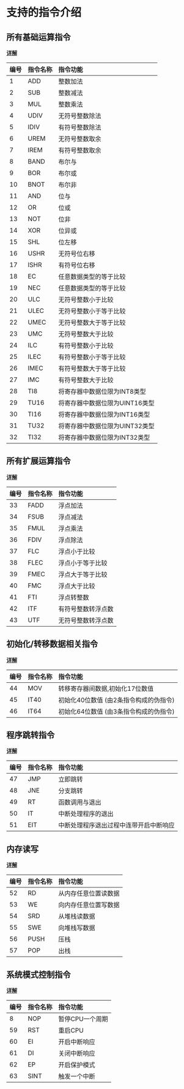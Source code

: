 # 支持的指令介绍

## 所有基础运算指令

[**详解**](./10.基础运算指令详解.md)

| 编号 | 指令名称 | 指令功能                       |
| :--- | :------- | :----------------------------- |
| 1    | ADD      | 整数加法                       |
| 2    | SUB      | 整数减法                       |
| 3    | MUL      | 整数乘法                       |
| 4    | UDIV     | 无符号整数除法                 |
| 5    | IDIV     | 有符号整数除法                 |
| 6    | UREM     | 无符号整数取余                 |
| 7    | IREM     | 有符号整数取余                 |
| 8    | BAND     | 布尔与                         |
| 9    | BOR      | 布尔或                         |
| 10   | BNOT     | 布尔非                         |
| 11   | AND      | 位与                           |
| 12   | OR       | 位或                           |
| 13   | NOT      | 位非                           |
| 14   | XOR      | 位异或                         |
| 15   | SHL      | 位左移                         |
| 16   | USHR     | 无符号位右移                   |
| 17   | ISHR     | 有符号位右移                   |
| 18   | EC       | 任意数据类型的等于比较         |
| 19   | NEC      | 任意数据类型的等于比较         |
| 20   | ULC      | 无符号整数小于比较             |
| 21   | ULEC     | 无符号整数小于等于比较         |
| 22   | UMEC     | 无符号整数大于等于比较         |
| 23   | UMC      | 无符号整数大于比较             |
| 24   | ILC      | 有符号整数小于比较             |
| 25   | ILEC     | 有符号整数小于等于比较         |
| 26   | IMEC     | 有符号整数大于等于比较         |
| 27   | IMC      | 有符号整数大于比较             |
| 28   | TI8      | 将寄存器中数据位限为INT8类型   |
| 29   | TU16     | 将寄存器中数据位限为UINT16类型 |
| 30   | TI16     | 将寄存器中数据位限为INT16类型  |
| 31   | TU32     | 将寄存器中数据位限为UINT32类型 |
| 32   | TI32     | 将寄存器中数据位限为INT32类型  |

## 所有扩展运算指令

[**详解**](./11.扩展运算指令详解.md)

| 编号 | 指令名称 | 指令功能           |
| :--- | :------- | :----------------- |
| 33   | FADD     | 浮点加法           |
| 34   | FSUB     | 浮点减法           |
| 35   | FMUL     | 浮点乘法           |
| 36   | FDIV     | 浮点除法           |
| 37   | FLC      | 浮点小于比较       |
| 38   | FLEC     | 浮点小于等于比较   |
| 39   | FMEC     | 浮点大于等于比较   |
| 40   | FMC      | 浮点大于比较       |
| 41   | FTI      | 浮点转整数         |
| 42   | ITF      | 有符号整数转浮点数 |
| 43   | UTF      | 无符号整数转浮点数 |

## 初始化/转移数据相关指令

[**详解**](./12.转移指令详解.md)

| 编号 | 指令名称 | 指令功能                                |
| :--- | :------- | :-------------------------------------- |
| 44   | MOV      | 转移寄存器间数据,初始化17位数值         |
| 45   | IT40     | 初始化40位数值  (由2条指令构成的伪指令) |
| 46   | IT64     | 初始化64位数值  (由3条指令构成的伪指令) |

## 程序跳转指令

[**详解**](./13.跳转指令详解.md)

| 编号 | 指令名称 | 指令功能                               |
| :--- | :------- | :------------------------------------- |
| 47   | JMP      | 立即跳转                               |
| 48   | JNE      | 分支跳转                               |
| 49   | RT       | 函数调用与退出                         |
| 50   | IT       | 中断处理程序的退出                     |
| 51   | EIT      | 中断处理程序退出过程中连带开启中断响应 |

## 内存读写

[**详解**](./8.基本内存读写指令详解.md)

| 编号 | 指令名称 | 指令功能             |
| :--- | :------- | :------------------- |
| 52   | RD       | 从内存任意位置读数据 |
| 53   | WE       | 向内存任意位置写数据 |
| 54   | SRD      | 从堆栈读数据         |
| 55   | SWE      | 向堆栈写数据         |
| 56   | PUSH     | 压栈                 |
| 57   | POP      | 出栈                 |

## 系统模式控制指令

[**详解**](./7.系统控制指令详解.md)

| 编号 | 指令名称 | 指令功能        |
| :--- | :------- | :-------------- |
| 8    | NOP      | 暂停CPU一个周期 |
| 59   | RST      | 重启CPU         |
| 60   | EI       | 开启中断响应    |
| 61   | DI       | 关闭中断响应    |
| 62   | EP       | 开启保护模式    |
| 63   | SINT     | 触发一个中断    |
